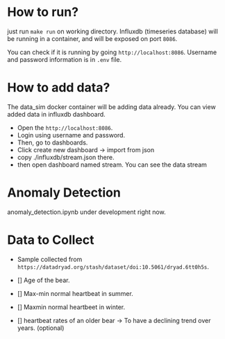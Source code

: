 # How to run?

just run `make run` on working directory. Influxdb (timeseries database) will be running in a container, and will be exposed on port `8086`.


You can check if it is running by going `http://localhost:8086`. Username and password information is in `.env` file.

# How to add data?
The data_sim docker container will be adding data already. You can view added data in influxdb dashboard. 
- Open the `http://localhost:8086`.
- Login using username and password.
- Then, go to dashboards.
- Click create new dashboard -> import from json
- copy ./influxdb/stream.json there.
- then open dashboard named stream. You can see the data stream




# Anomaly Detection

anomaly_detection.ipynb under development right now.

# Data to Collect
- Sample collected from `https://datadryad.org/stash/dataset/doi:10.5061/dryad.6tt0h5s`.


- [] Age of the bear.
- [] Max-min normal heartbeat in summer.
- [] Maxmin normal heartbeet in winter.
- [] heartbeat rates of an older bear -> To have a declining trend over years. (optional)
